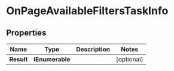# OnPageAvailableFiltersTaskInfo


## Properties

| Name | Type | Description | Notes |
|------------ | ------------- | ------------- | -------------|
**Result** | **IEnumerable<OnPageAvailableFiltersResultInfo>** |  |[optional]|